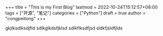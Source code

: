 +++
title = "This is my First Blog"
lastmod = 2022-10-24T15:12:57+08:00
tags = ["开源", "笔记"]
categories = ["Python"]
draft = true
author = "congpeitong"
+++

gkjlksdlksdjfld
sdlkglkdsfjklsd
sdlkflksdfjsd
sldkfjsldfjlds
